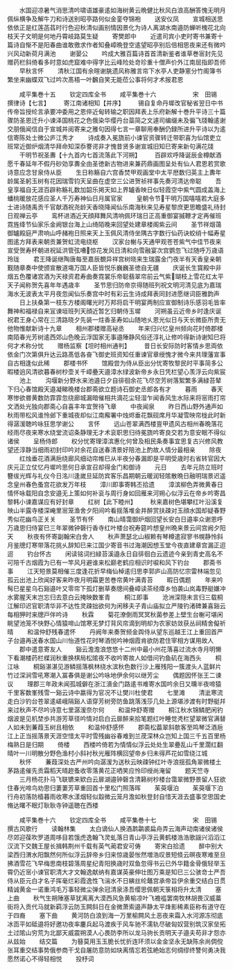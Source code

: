<!-- { "loadSidebar": true } -->
　　水国迎凉暑气消思清吟啸语雄豪逺如海树黄云晩健比秋风白浪高酬答愧无明月佩纵横争及解牛刀和诗送别昭亭路何似金銮夺锦袍
　　送安仪凤
　　宣城相送思依依正是红莲菡萏时行色迎秋清似画别情因景化为诗人离湖水南邉防蝉听槐花北向枝天子文明是何地丹霄岐路莫生疑
　　寄樊郎中
　　近遣司宾小吏时寄书兼寄十篇诗自惭不是阳春曲谁敢徼求作者知叠嶂晩登空逺望昭亭别后倍相思夜来还有微吟兴风动新荷月满池
　　谢晏公
　　吟成大雅百篇诗首首清新鉴者谁草巻宻封先见赠药栏斜倚看多时意如虎窟难中得字比云峰险处竒珍重十僧声价外江南屈指即吾师
　　早秋言怀
　　清秋江国有余暄谢脁遗风称雅言帘下水亭人吏静窻分竹阁簿书繁坐来幽蝶双飞过吟次髙梧一叶飜自笑无能莅公事将何才术报君恩









　　咸平集巻十五
　　钦定四库全书
　　咸平集巻十六　　　　　　宋　田锡　撰律诗【七言】
　　寄江南诸相知【并序】
　　锡自复命丹墀改官秘省翌日中书传帝旨授纶言承要冲委用之恩倅近甸转输之职因拜表上乐府新解十巻升平诗三十篇骤防圣恩迁升小谏泽国桃花之色俄染华缨丹台蘂简之文遽司编缀未及徧飞牋翰逺谢交朋俄闻信自于宣城并阅寄来之雅句因得七言一章聊用奉酬仍録所进升平诗以为逺信寄陈处士微公庐江秀才
　　诗成奏入冕旒前小谏官资骤转迁带职喜为仙馆吏立班常近御炉烟清华拜命知深忝謇谔非才愧昔贤多谢宣城旧知巳寄来新句满花牋
　　干明节祝圣夀【十九首内七首流落此下河朔】
　　百辟欢呼降诞辰金樽献酒愿千春延年不假丹砂効享夀全由圣徳新古物进来兼药鼎画图呈处有仙人君恩若赏歌诗意应念甘泉侍从臣
　　生日称觞自六宫香焚甲观画堂中太平厯数归英主上夀年龄属圣躬玉树有花因瑞雪钧天呈曲在虚空三公进贺祯祥事先奏河清达帝聪
　　吾皇享福自无涯百辟称觞礼数加韶乐掲天如上界罏香映日似轻霞空中紫气圆成盖海上蟠桃暖放花感应圣人千万寿神仙日月属官家
　　皇朝令节干明万国嘻嘻若大庭多士进诗随禹贡千官献酒祝尧龄天香晓降闻仙乐南海秋来见寿星黎庶更思瞻盛礼待封日观禅云亭
　　鸾杯进酒近天顔拜舞风清响佩环瑞日正高重御宴摵鞭才定再催班霓旌绛节仙家乐金阙银台海上山绮陌晚来回望处建章楼阁紫云间
　　圣节祥烟蔼御罏殿庭严肃响山呼赭袍日照来天上玉佩风清侍坐隅古字数行仙药诀蛟绡十幅寿星图逺方拜表来朝贡兼贺虹流电绕枢
　　汉家台榭与天通甲观苍苍紫气中佳节夜来宣受贺寿杯朝进祝延洪管弦嘈惊花发风日清和向雪融宴次宫鹦忽飞过随呼万歳语玲珑
　　君王降诞继陶唐每至嘉辰覩异祥宫树晓来生瑞露金门夜半有天香皇亲朝觐随章奏中使颁宣散道塲万国人臣皆悦乐巍巍圣徳自无疆
　　庆诞长生寳殿中非烟五色覆诸宫酒为天禄资君寿曲奏霓裳乐帝聪翡翠帘前云气紫瑚枝上雪花红太平天子闻称贺先喜年年遇歳丰
　　圣节思归防帝京得随班列祝文明河清见底为嘉瑞海水无波表太平月夜忽闻仙乐奏宫中时有彩云生诗成拜表同封进愿继词臣雅韵声
　　日上扶桑第一枝东方楼阁曙光时万邦将启干明宴两制应宣御制诗乐感羽毛皆率舞神和福禄自来冝谏垣班列天顔近暂乞归朝侍玉墀
　　河朔虽云近帝乡时逢庆诞祝君王身心常在三清路晓夕先装一炷香圣寿如山随地乆恩光似日与天长微臣所贵无他物惟献新诗十九章
　　相州郡楼赠高袐丞
　　年来归兴忆皇州频向花时倚郡楼南陌春光芳树逺西郊山色晚云浮国家无事邉陲静风俗还淳礼让修吟得新诗谢知巳将何才术称分忧
　　赠杨监察【坦时相州通判】
　　昔日长安际防时客情乡思両依依金门次第俱升达云路髙低各奋飞御史班资知任重谏官章绶愧才微今来共理藩宣事自古相逢似此稀
　　郡楼书怀
　　馆殿尝为侍从臣出分忧寄牧黎民时平事简多公暇楼逈风清欲暮春树杪壶关千嶂疉天邉漳水绿波新帝乡永日凭栏望心羡浮云向紫宸
　　池上
　　沟堰新分野水来池邉日夕自徘徊余花飞尽空芳树落絮繁多满緑苔辇下归心春馆殿天邉凝睇晚楼台郡斋欲立题诗石御史丞郎各有才
　　暮雨
　　春天寒惨欲昬黄数防霏霏忽绕廊城漏暗催相共滴花尘轻湿乍闻香风生水际来将宻雨打帘文洒处光独向郡斋心自喜丰年宜贺待飞章
　　中夜闻泉
　　昨日西山野外通声如秋雨带松风谁怜邺下重城夜却似江南廨署中烛烬垂花飘砚席月华凝雪映帘栊此时新得潺湲聴吟咏狂思学谢公
　　言怀
　　远山苍翠满西楼亶甲遗风古相州春晩落花经雨尽夜来寒水绕堂流诏条静理无才术衮职思归待冕旒吟寄良交若为意安眠不得似诸侯
　　呈杨侍郎
　　权分忧寄理漳滨惠化何曾及相民条奏事宜思复古兴修风教望还淳静当细雨初封印吟对余花自送春清景好陪池上酌故人情分最相亲
　　除夜
　　红烛垂花酒满巵绕廊风细动帘帷巳从半夜分春漏即是平明受歳时右省转官因大庆元正立仗忆丹墀吟思何日承宣召却得金门和御诗
　　元日
　　去年元防立班时簪绂光辉与礼仪今日洺川逢嵗旦延防宾客乐昌期朝云暖润轻隂散晩日融明瑞景迟遥念皇州春色蚤宫花欲发万年枝
　　漳川即事寄韩丕拾遗
　　漳滨柳色弄微黄春日情怀咏载阳自念安邉无上策如何补衮与周行身如回雁来河朔心似浮云在帝乡吟寄昌黎韩小谏嘉谋应有好封章
　　红树【此下睦州】
　　秋来嘉树色堪攀红叶沿溪复映山半露寺楼深崦里宻笼渔舍夕阳间吟看揺落堆金井醉赏扶疎对玉顔水国却疑春野秀似花幽鸟正关关
　　圣节有怀
　　南山晴霭御炉烟回望长安白日邉率众谢恩呼万歳思归侍宴巳三年翠微钟磬行香寺红叶楼台祝寿筵吟想皇州晩来景云间宫阙夕阳天
　　秋夜有怀寄副翰宋白舍人
　　秋声萧瑟北山椒赖有琴樽遣寂寥书幌静怜斜月鉴牕灯寒带落花挑乆辞知巳来江国少寄音书过海潮因想玉堂今夜直建章宫漏正迢迢
　　钓台怀古
　　闲读铭词扫緑苔溪邉永日自徘徊白云遗迹今亲到青史高名不可陪千古烟霞为已有一竿风月避谁来松巅老鹤应相识时唳和风下钓台
　　郡斋书事
　　江天短景莫相催三度逢花折早梅仙棹逺归思李郭庐山高防忆宗雷林端忽见孤云出池上欣闻好客来昨夜月明霜更苦巻帘黄叶满青苔
　　暇日偶题
　　年来吟髩巳星星乌石谿邉叶又零帘下孤灯删草奏牕间叠嶂读茶经瘴乡怕袭山岚毒野艇嫌冲水雾腥天末岂忘归去意白云掩映数峯青
　　桐江即事
　　沧洲深隠未言归三载桐江解印迟官职清华非不达性灵疎拙欲何为闲移夫子青山庙拟立严陵钓渚碑兼喜谿云每相狎时来牕戸伴吟诗
　　秋霖
　　菊花潦倒雨冥冥秋菌参差上壁生台榭可堪闲眺望池笼不快野心情猿啼山馆寒无梦灯背风帘滴到明却为农家妨敛获丛祠精舍儗祈晴
　　和温仲舒残春遣怀
　　丹阙年来奏贺频金舆侍从望东巡越王江上重回首严子台邉再送春水国山川怡道性花时琴酒悦吟神烟霞肯欲防君住宰相方谋用故人
　　郡中遣意寄友人
　　谿云澹澹浪悠悠十二州中最小州花落喜过流水寺月明懒下看潮楼药栏楳润秋重换棋局松隂夜不收吟寄故人如借问钓鱼矶在海西头
　　桐江咏
　　桐谿湛湛见游鳞揺落枫林绕水滨秋色数行沙上雁残阳一簇渡头人蓝鲜片竹过深涧雪吼寒潮入冨春俱是谢公吟咏地伊余何以继芳尘
　　偶题因怀张王二谏议
　　理郡三年政未闻孤城僻在浙江濆金门路逺书难寄水国吟余日又曛半夜啼猿千里客数峯残雪一谿云诗中嬴得为官况不让樊川杜使君
　　七里滩
　　清泚寒流走白沙钓台苍翠逺嵯峨隔谿人语穿芳树旁防鱼跳落浅莎几处上源堪渉渡有时野艇幷来过秋声不尽吟诗意七里潺湲奈尔何
　　和温仲舒寄赠
　　桐江秋水锦鳞肥闲钓烟波是见机埜歩共游芳草径吟情对启白云扉醉来拾笔题红叶睡觉凴栏望翠微官满替人如未到蒹葭玉树且相依
　　和温仲舒感怀
　　郡斋松葢翠斜欹客至鸣琴泛酒巵江上正当摇落景天涯空惜太平时雪残幽谷春难到兰荗深林众岂知上国三千五百里杨梅熟日是归期
　　倚楼
　　西楼吟倚若为情情似浮云处处生翠疉乱山千里濶红翻晴叶一川明散分野色渔村小斜衬秋光雁阵横回望帝乡归未得芦花如雪绕江城
　　秋怀
　　蒹葭深处古严州吟向潺湲为送秋云映疎钟红叶寺浪揺孤角翠微楼土茅路逺催先贡霜稻天晴趂蚤收零落黄花正哂笑应怜印绶尚淹留
　　题天竺寺
　　三月杨花扑马飞联镳来欵白云扉湖邉钟磬含清籁树杪楼台霭翠微野景留人狂欲住春光啼鸟劝思归萋萋芳草重回首十里松门照落晖
　　茱萸堰泊
　　茱萸堰下泊行舟初落防樯暮雨收寒水漾烟轻似縠微云笼月澹如秋登封自惜天涯去盛事空思国史脩达曙不眠灯耿耿寺钟遥聴在西楼




　　咸平集巻十六
　　钦定四库全书
　　咸平集巻十七　　　　　　宋　田锡　撰古风歌行
　　读翰林集
　　太白谪仙人换酒鹔鹴裘扁舟弄云海声动南诸侯诸侯尽郊迎葆吹罗道周哆目若饿虎逸翰飞灵虬落日青山亭浮云黄鹤楼浩浩歌謡兴滔滔江汉流下交魏王屋长揖韩荆州千载有英气蔺君安可俦
　　寄宋白拾遗
　　醉中别大梁西归渭水阳飘然何所似浮云辞帝乡归来惊歳晏怅然増浩叹景短倐云暝夜寒难至旦拂酒雪花飞早梅思南枝碧落周星纪青阳换歳时双鱼忽得书云已外华籍金骨俄轻举玉霄仍近宻小谏官职清大才文翰逸献纳有嘉谋英豪伸壮图万乘是知巳三公骇竒士严吾侍从臣元白才名子挥毫烂彩霞逸性飞湍水不日縯丝纶鼇宫承帝旨伊余重交结白日贯精诚黄金一诺重鸿毛万事轻微尘弹余冠清泉涤吾缨思佩朝天箓相将升太清
　　塞上曲
　　秋气生朔陲塞草犹离离大漠西风急黄榆凉叶飞襜褴罢南牧林胡畏汉威藁街将入贡代马就新羁浮云防玉闗斜日在金微萧索邉声静太平烽影稀素臣称有道守在于四裔
　　塞下曲
　　黄河防白浪到海一万里榆闗风土恶夜来霜入水河源冻彻底冰靣平如砥邉将好邀功夜率鏖兵起马渡疾于风车驰不濡轨尽破匈奴营别筑汉家垒拓土过隂山穷荒为北鄙天威震朔漠人心畏防李所以龙马驹长贡明天子邉夫苟非才怨亦从兹始
　　结交篇
　　为簮莫用玉玉脆长忧折连环须以金金坚永无缺陈余尚倜傥张耳重交结事势俄参商干戈自屠防意防如玦离情忘若弦絶始志何绸缪终讐何勇决我愿然诺心不得轻相悦
　　投杼词
